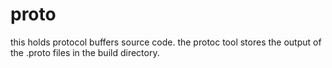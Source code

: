 ﻿# proto

this holds protocol buffers source code. the protoc tool stores the output
of the .proto files in the build directory.


